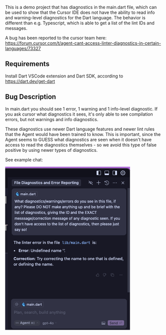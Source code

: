 This is a demo project that has diagnostics in the main.dart file, which can be
used to show that the Cursor IDE does not have the ability to read info and
warning-level diagnostics for the Dart language. The behavior is different than
e.g. Typescript, which is able to get a list of the lint IDs and messages.

A bug has been reported to the cursor team here:
https://forum.cursor.com/t/agent-cant-access-linter-diagnostics-in-certain-languages/73327

## Requirements

Install Dart VSCode extension and Dart SDK, according to
https://dart.dev/get-dart

## Bug Description

In main.dart you should see 1 error, 1 warning and 1 info-level diagnostic. If
you ask cursor what diagnostics it sees, it's only able to see compilation
errors, but not warnings and info diagnostics.

These diagnostics use newer Dart language features and newer lint rules that the
Agent would have been trained to know. This is important, since the Agent seems
to GUESS what diagnostics are seen when it doesn't have access to read the
diagnostics themselves - so we avoid this type of false positive by using newer
types of diagnostics.

See example chat:

![Agent Chat Screenshot](./Agent-Chat-Screenshot.png)
